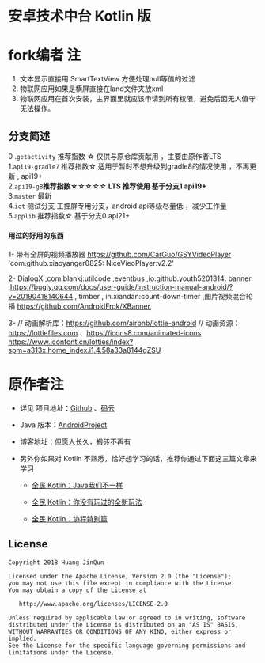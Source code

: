 # 安卓技术中台 Kotlin 版

# fork编者 注
1. 文本显示直接用 SmartTextView  方便处理null等值的过滤
2. 物联网应用如果是横屏直接在land文件夹放xml
3. 物联网应用在首次安装，主界面里就应该申请到所有权限，避免后面无人值守 无法操作。

## 分支简述

0 .`getactivity` 推荐指数 ☆   仅供与原仓库贡献用 ，主要由原作者LTS   
1.`api19-gradle7` 推荐指数☆ 适用于暂时不想升级到gradle8的情况使用 ，不再更新 , api19+   
2.`api19-g8`**推荐指数☆☆☆☆☆ LTS 推荐使用 基于分支1  api19+**  
3.`master` 最新  
4.`iot` 测试分支 工控屏专用分支，android api等级尽量低 ，减少工作量   
5.`applib` 推荐指数☆ 基于分支0 api21+  

#### 用过的好用的东西

1- 带有全屏的视频播放器   https://github.com/CarGuo/GSYVideoPlayer    'com.github.xiaoyanger0825:
NiceVieoPlayer:v2.2'

2- DialogX ,com.blankj:utilcode ,eventbus ,io.github.youth5201314:
banner ,https://bugly.qq.com/docs/user-guide/instruction-manual-android/?v=20190418140644  , timber ,
in.xiandan:count-down-timer ,图片视频混合轮播 https://github.com/AndroidFrok/XBanner,

3- // 动画解析库：https://github.com/airbnb/lottie-android
// 动画资源：https://lottiefiles.com
、https://icons8.com/animated-icons https://www.iconfont.cn/lotties/index?spm=a313x.home_index.i1.4.58a33a8144qZSU

# 原作者注

* 详见 项目地址：[Github](https://github.com/getActivity/AndroidProject-Kotlin)
  、[码云](https://gitee.com/getActivity/AndroidProject-Kotlin)

* Java 版本：[AndroidProject](https://github.com/getActivity/AndroidProject)

* 博客地址：[但愿人长久，搬砖不再有](https://www.jianshu.com/p/77dd326f21dc)

* 另外你如果对 Kotlin 不熟悉，恰好想学习的话，推荐你通过下面这三篇文章来学习

    * [全民 Kotlin：Java我们不一样](https://www.jianshu.com/p/a01e6b957269)

    * [全民 Kotlin：你没有玩过的全新玩法](https://www.jianshu.com/p/884ca0a49e5e)

    * [全民 Kotlin：协程特别篇](https://www.jianshu.com/p/2e0746c7d4f3)

## License

```text
Copyright 2018 Huang JinQun

Licensed under the Apache License, Version 2.0 (the "License");
you may not use this file except in compliance with the License.
You may obtain a copy of the License at

   http://www.apache.org/licenses/LICENSE-2.0

Unless required by applicable law or agreed to in writing, software
distributed under the License is distributed on an "AS IS" BASIS,
WITHOUT WARRANTIES OR CONDITIONS OF ANY KIND, either express or implied.
See the License for the specific language governing permissions and
limitations under the License.
```